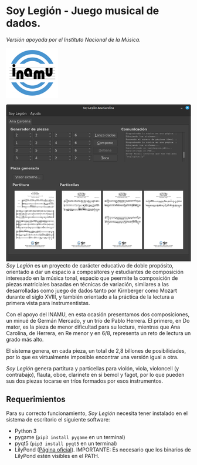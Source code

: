 # Soy Legión - Juego musical de dados.
*Versión apoyada por el Instituto Nacional de la Música.*

![inamu](1-minue/recursos/inamu.png)

![soycaptura](2-anacarolina/recursos/soycaptura.png)
*Soy Legión* es un proyecto de carácter educativo de doble propósito, orientado a dar un espacio a compositores y estudiantes de composición interesado en la música tonal, espacio que  peermite la composición de piezas matriciales basadas en técnicas de variación, similares a las desarrolladas como juego de dados tanto por Kirnberger como Mozart durante el siglo XVIII, y también orientado a la práctica de la lectura a primera vista para instrumentistas.

Con el apoyo del INAMU, en esta ocasión presentamos dos composiciones, un minué de Germán Mercado, y un trío de Pablo Herrera. El primero, en Do mator, es la pieza de menor dificultad para su lectura, mientras que Ana Carolina, de Herrera, en Re menor y en 6/8, representa un reto de lectura un grado más alto.

El sistema genera, en cada pieza, un total de 2,8 billones de posibilidades, por lo que es virtualmente imposible encontrar una versión igual a otra.

*Soy Legión* genera partitura y particellas para violón, viola, violoncell (y contrabajo), flauta, oboe, clarinete en si bemol y fagot, por lo que pueden sus dos piezas tocarse en tríos formados por esos instrumentos.

## Requerimientos
Para su correcto funcionamiento, *Soy Legión* necesita tener instalado en el sistema de escritorio el siguiente software:

- Python 3
- pygame (`pip3 install pygame` en un terminal)
- pyqt5 (`pip3 install pyqt5` en un terminal)
- LilyPond ([Página oficial](/home/notacontranota/MEGA/OSIJS/programacion/trio/soylegion/flyer/inamu.png)). IMPORTANTE: Es necesario que los binarios de LilyPond estén visibles en el PATH.

